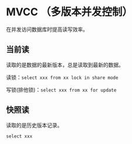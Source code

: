 # MVCC （多版本并发控制）

在并发访问数据库时提高读写效率。

## 当前读

读取的是数据的最新版本，总是读取到最新的数据。

读锁：`select xxx from xx lock in share mode`

写锁(排他锁)：`select xxx from xx for update`

## 快照读

读取的是历史版本记录。

`select xxx`
